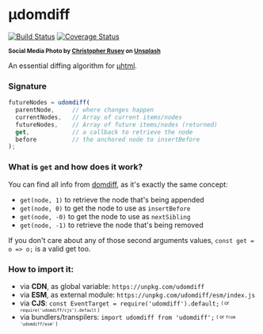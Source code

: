 # µdomdiff

[![Build Status](https://travis-ci.com/WebReflection/udomdiff.svg?branch=master)](https://travis-ci.com/WebReflection/udomdiff) [![Coverage Status](https://coveralls.io/repos/github/WebReflection/udomdiff/badge.svg?branch=master)](https://coveralls.io/github/WebReflection/udomdiff?branch=master)

<sup>**Social Media Photo by [Christopher Rusev](https://unsplash.com/@ralics) on [Unsplash](https://unsplash.com/)**</sup>

An essential diffing algorithm for [µhtml](https://github.com/WebReflection/uhtml#readme).


### Signature

```js
futureNodes = udomdiff(
  parentNode,     // where changes happen
  currentNodes,   // Array of current items/nodes
  futureNodes,    // Array of future items/nodes (returned)
  get,            // a callback to retrieve the node
  before          // the anchored node to insertBefore
);
```

### What is `get` and how does it work?

You can find all info from [domdiff](https://github.com/WebReflection/domdiff#a-node-generic-info--node-callback-for-complex-data), as it's exactly the same concept:

  * `get(node, 1)` to retrieve the node that's being appended
  * `get(node, 0)` to get the node to use as `insertBefore`
  * `get(node, -0)` to get the node to use as `nextSibling`
  * `get(node, -1)` to retrieve the node that's being removed

If you don't care about any of those second arguments values, `const get = o => o;` is a valid get too.


### How to import it:

  * via **CDN**, as global variable: `https://unpkg.com/udomdiff`
  * via **ESM**, as external module: `https://unpkg.com/udomdiff/esm/index.js`
  * via **CJS**: `const EventTarget = require('udomdiff').default;` <sup><sub>( or `require('udomdiff/cjs').default` )</sub></sup>
  * via bundlers/transpilers: `import udomdiff from 'udomdiff';` <sup><sub>( or `from 'udomdiff/esm'` )</sub></sup>
